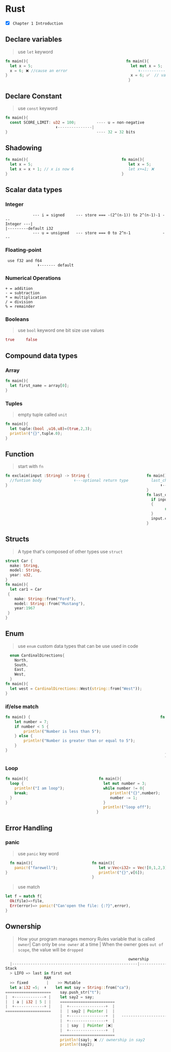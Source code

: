 # Rust 
- [x] `Chapter 1 Introduction`
## Declare variables
> use ```let``` keyword
```rust
fn main(){                                           fn main(){
  let x = 5;                                           let mut x = 5;  
  x = 6; ❌ //cause an error                               ⬆️------------------mutable
}                                                      x = 6; ✅  // value update to 6
                                                      }
```
## Declare Constant
> use ```const``` keyword
```rust
fn main(){
  const SCORE_LIMIT: u32 = 100;         ---- u = non-negative 
                      ⬆️---------------|
}                                       ---- 32 = 32 bits 
```
## Shadowing
```rust
fn main(){                                         fn main(){
  let x = 5;                                          let x = 5;
  let x = x + 1; // x is now 6                        let x+=1; ❌ 
}                                                  }
```
## Scalar data types

### Integer
```
            --- i = signed     --- store === -(2^(n-1)) to 2^(n-1)-1 ---
Integer ---|                                                           |---------default i32
            --- u = unsigned   --- store === 0 to 2^n-1              ---
```
### Floating-point
```
 use f32 and f64
              ⬆️------- default 
```
### Numerical Operations
```
+ = addition
- = subtraction
* = multiplication
/ = division
% = remainder
```
### Booleans
> use ```bool``` keyword
one bit size use values 
``` rust     
true     false 
```          
## Compound data types

### Array
``` rust     
fn main(){
  let first_name = array[0]; 
} 
```
### Tuples
> empty tuple called `unit`
``` rust     
fn main(){
  let tuple:(bool ,u16,u8)=(true,2,3);
  println!("{}",tuple.0);
}
```
## Function
> start with `fn`
``` rust     
fn exclaim(input :String) -> String {                         fn main(){
  //funtion body              ⬆️---optional return type          last_char(String::from("hello"));
}                                                                   ⬆️---------call the funtion
                                                              }
                                                              fn last_char(input:String) -> char{
                                                                if input.is_empty()
                                                                {
                                                                      return '😁'
                                                                }
                                                                input.chars().next_back().unwrap()
                                                              }
```
## Structs
> A type that's composed of other types
> use `struct`
``` rust
struct Car {
  make: String,
  model: String,
  year: u32,
}
fn main(){
  let car1 = Car
 {
    make: String::from("Ford"),
    model: String::from("Mustang"),
    year:1967
 }
}
```
## Enum
> use `enum`
> custom data types that can be use used in code
```rust
  enum CardinalDirections{
    North,
    South,
    East,
    West,
  }
fn main(){
  let west = CardinalDirections::West(string::from("West"));
}
```
### if/else match
```rust
fn main() {                                                         fn main(){
    let number = 7;                                                      let fruit = "apple";
    if number < 5 {                                                      match fruit{
        println!("Number is less than 5");                                    "apple" => println!("🍎"),
    } else {                                                                  "banana" => println!("🍌"),
        println!("Number is greater than or equal to 5");                     "chery" => println!("🍒"),
    }                                                                          _=>println!("⚠️"),
}                                                                        }
                                                                      }
```
### Loop
```rust
fn main(){                               fn main(){                           fn main(){
  loop {                                   let mut number = 3;                   let a = [10,20,30,40];
    println!("I am loop");                 while number != 0{                    for element in a.iter(){
    break;                                    println!("{}",number);                               ⬆️----iterator       
  }                                           number -= 1;                         println!("the value is:{}",element);
}                                          }                                     }
                                           println!("loop off");              }
                                        }
```
## Error Handling

### panic
> use `panic` key word
``` rust          
  fn main(){                          fn main(){        
    panic!("farewell");                  let v:Vec<i32> = Vec![0,1,2,3];
}                                        println!("{}",v[6]);
                                      }
```
> use match
``` rust
let f = match f{
  Ok(file)=>file,
  Err(error)=> panic!("Can'open the file: {:?}",error),
}
```
## Ownership
> How your program manages memory
Rules
> variable that is called `owner`|
> Can only be `one owner` at a time |
> When the owner goes `out of scope`, the value will be `dropped`
```rust
                                                      ownership
  |-------------------------------------------------------|----------------------------------------------|
Stack                                                                                                 Heap
  > LIFO => last in first out
                 RAM
  >> fixed        |    >> Mutable
  let a:i32 =5;  ⬇️    let mut say = String::from("ca");
====================    say.push_str("t");
|  +-------------+ |    let say2 = say;
|  | a | i32 | 5 | |    ========================
|  +-------------+ |    |  +----------------+  |                                          ==================
====================    |  | say2 | Pointer |  |                                          |  +-----------+ |
                        |  +----------------+  |   -------------------------------------->|  | c | a | t | |
                        |  +----------------+  |                                          |  +-----------+ |
                        |  | say  | Pointer |❌|                                          ==================
                        |  +----------------+  |                  
                        ========================
                        println!(say); ❌ // ownership in say2
                        println!(say2); 
```
